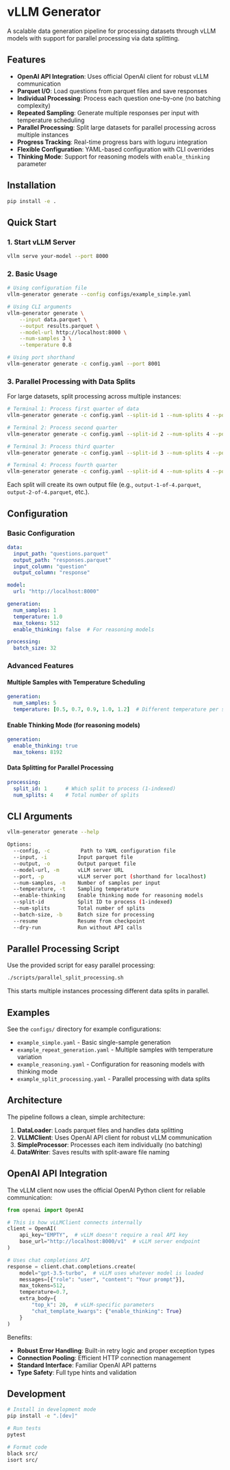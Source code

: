 # vLLM Generator

A scalable data generation pipeline for processing datasets through vLLM models with support for parallel processing via data splitting.

## Features

- **OpenAI API Integration**: Uses official OpenAI client for robust vLLM communication
- **Parquet I/O**: Load questions from parquet files and save responses
- **Individual Processing**: Process each question one-by-one (no batching complexity)
- **Repeated Sampling**: Generate multiple responses per input with temperature scheduling
- **Parallel Processing**: Split large datasets for parallel processing across multiple instances
- **Progress Tracking**: Real-time progress bars with loguru integration
- **Flexible Configuration**: YAML-based configuration with CLI overrides
- **Thinking Mode**: Support for reasoning models with `enable_thinking` parameter

## Installation

```bash
pip install -e .
```

## Quick Start

### 1. Start vLLM Server

```bash
vllm serve your-model --port 8000
```

### 2. Basic Usage

```bash
# Using configuration file
vllm-generator generate --config configs/example_simple.yaml

# Using CLI arguments
vllm-generator generate \
    --input data.parquet \
    --output results.parquet \
    --model-url http://localhost:8000 \
    --num-samples 3 \
    --temperature 0.8

# Using port shorthand
vllm-generator generate -c config.yaml --port 8001
```

### 3. Parallel Processing with Data Splits

For large datasets, split processing across multiple instances:

```bash
# Terminal 1: Process first quarter of data
vllm-generator generate -c config.yaml --split-id 1 --num-splits 4 --port 8000

# Terminal 2: Process second quarter
vllm-generator generate -c config.yaml --split-id 2 --num-splits 4 --port 8001

# Terminal 3: Process third quarter
vllm-generator generate -c config.yaml --split-id 3 --num-splits 4 --port 8002

# Terminal 4: Process fourth quarter
vllm-generator generate -c config.yaml --split-id 4 --num-splits 4 --port 8003
```

Each split will create its own output file (e.g., `output-1-of-4.parquet`, `output-2-of-4.parquet`, etc.).

## Configuration

### Basic Configuration

```yaml
data:
  input_path: "questions.parquet"
  output_path: "responses.parquet"
  input_column: "question"
  output_column: "response"

model:
  url: "http://localhost:8000"

generation:
  num_samples: 1
  temperature: 1.0
  max_tokens: 512
  enable_thinking: false  # For reasoning models

processing:
  batch_size: 32
```

### Advanced Features

#### Multiple Samples with Temperature Scheduling

```yaml
generation:
  num_samples: 5
  temperature: [0.5, 0.7, 0.9, 1.0, 1.2]  # Different temperature per sample
```

#### Enable Thinking Mode (for reasoning models)

```yaml
generation:
  enable_thinking: true
  max_tokens: 8192
```

#### Data Splitting for Parallel Processing

```yaml
processing:
  split_id: 1      # Which split to process (1-indexed)
  num_splits: 4    # Total number of splits
```

## CLI Arguments

```bash
vllm-generator generate --help

Options:
  --config, -c          Path to YAML configuration file
  --input, -i          Input parquet file
  --output, -o         Output parquet file
  --model-url, -m      vLLM server URL
  --port, -p           vLLM server port (shorthand for localhost)
  --num-samples, -n    Number of samples per input
  --temperature, -t    Sampling temperature
  --enable-thinking    Enable thinking mode for reasoning models
  --split-id           Split ID to process (1-indexed)
  --num-splits         Total number of splits
  --batch-size, -b     Batch size for processing
  --resume             Resume from checkpoint
  --dry-run            Run without API calls
```

## Parallel Processing Script

Use the provided script for easy parallel processing:

```bash
./scripts/parallel_split_processing.sh
```

This starts multiple instances processing different data splits in parallel.

## Examples

See the `configs/` directory for example configurations:
- `example_simple.yaml` - Basic single-sample generation
- `example_repeat_generation.yaml` - Multiple samples with temperature variation
- `example_reasoning.yaml` - Configuration for reasoning models with thinking mode
- `example_split_processing.yaml` - Parallel processing with data splits

## Architecture

The pipeline follows a clean, simple architecture:

1. **DataLoader**: Loads parquet files and handles data splitting
2. **VLLMClient**: Uses OpenAI API client for robust vLLM communication
3. **SimpleProcessor**: Processes each item individually (no batching)
4. **DataWriter**: Saves results with split-aware file naming

## OpenAI API Integration

The vLLM client now uses the official OpenAI Python client for reliable communication:

```python
from openai import OpenAI

# This is how vLLMClient connects internally
client = OpenAI(
    api_key="EMPTY",  # vLLM doesn't require a real API key
    base_url="http://localhost:8000/v1"  # vLLM server endpoint
)

# Uses chat completions API
response = client.chat.completions.create(
    model="gpt-3.5-turbo",  # vLLM uses whatever model is loaded
    messages=[{"role": "user", "content": "Your prompt"}],
    max_tokens=512,
    temperature=0.7,
    extra_body={
        "top_k": 20,  # vLLM-specific parameters
        "chat_template_kwargs": {"enable_thinking": True}
    }
)
```

Benefits:
- **Robust Error Handling**: Built-in retry logic and proper exception types
- **Connection Pooling**: Efficient HTTP connection management
- **Standard Interface**: Familiar OpenAI API patterns
- **Type Safety**: Full type hints and validation

## Development

```bash
# Install in development mode
pip install -e ".[dev]"

# Run tests
pytest

# Format code
black src/
isort src/
```